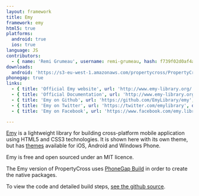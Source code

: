 ```yaml
---
layout: framework
title: Emy
framework: emy
html5: true
platforms:
  android: true
  ios: true
language: JS
contributors:
  - { name: 'Remi Grumeau', username: remi-grumeau, hash: f739f02d0af4ab1f8cb745b5677de157 }
downloads:
  android: 'https://s3-eu-west-1.amazonaws.com/propertycross/PropertyCross-emy-initial.apk'
phonegap: true
links:
  - { title: 'Official Emy website', url: 'http://www.emy-library.org/', description: 'The official website for the framework providing demos of projects, documentation and plugins.'}
  - { title: 'Official Documentation', url: 'http://www.emy-library.org/documentation.html', description: 'The full documentation for the project.'}
  - { title: 'Emy on Github', url: 'https://github.com/EmyLibrary/emy', description: 'The full Emy source code on Github.'}
  - { title: 'Emy on Twitter', url: 'https://twitter.com/emylibrary', description: 'The official Emy Twitter account.'}
  - { title: 'Emy on Facebook', url: 'https://www.facebook.com/emy.library', description: 'The official Emy Facebook account.'}

---
```


[Emy](http://www.emy-library.org/) is a lightweight library for building cross-platform mobile application using HTML5 and CSS3 technologies. It is shown here with its own theme, but has [themes](http://www.emy-library.org/plugins.html) available for iOS, Android and Windows Phone.

Emy is free and open sourced under an MIT licence.

The Emy version of PropertyCross uses [PhoneGap Build](https://build.phonegap.com/) in order to create the native packages.


To view the code and detailed build steps, <a href='{{ site.githuburl }}/tree/master/emy'>see the github source</a>.
